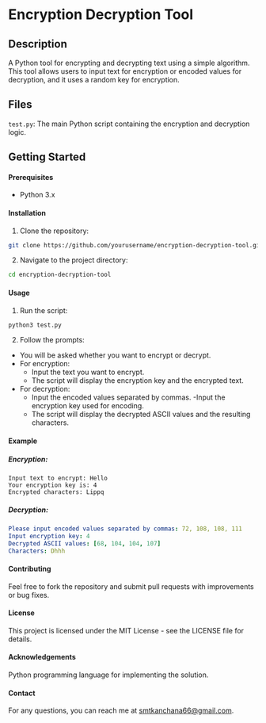 # Encryption Decryption Tool

## Description

A Python tool for encrypting and decrypting text using a simple algorithm. This tool allows users to input text for encryption or encoded values for decryption, and it uses a random key for encryption.

## Files
`test.py`: The main Python script containing the encryption and decryption logic.

## Getting Started
#### Prerequisites
- Python 3.x
#### Installation
01. Clone the repository:
```bash
git clone https://github.com/yourusername/encryption-decryption-tool.git
```
02. Navigate to the project directory:
```bash
cd encryption-decryption-tool
```
#### Usage
01. Run the script:
```bash
python3 test.py
```

02. Follow the prompts:

- You will be asked whether you want to encrypt or decrypt.
- For encryption:
  - Input the text you want to encrypt.
  - The script will display the encryption key and the encrypted text.
- For decryption:
  - Input the encoded values separated by commas.
  -Input the encryption key used for encoding.
  - The script will display the decrypted ASCII values and the resulting characters.
#### Example
##### Encryption:

```vbnet
Input text to encrypt: Hello
Your encryption key is: 4
Encrypted characters: Lippq
```
##### Decryption:

```yaml
Please input encoded values separated by commas: 72, 108, 108, 111
Input encryption key: 4
Decrypted ASCII values: [68, 104, 104, 107]
Characters: Dhhh
```
#### Contributing
Feel free to fork the repository and submit pull requests with improvements or bug fixes.

#### License
This project is licensed under the MIT License - see the LICENSE file for details.

#### Acknowledgements
Python programming language for implementing the solution.

#### Contact
For any questions, you can reach me at smtkanchana66@gmail.com.

